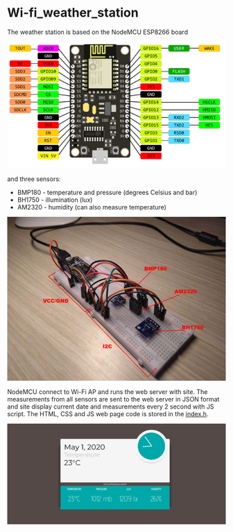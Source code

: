 # Wi-fi_weather_station
The weather station is based on the NodeMCU ESP8266 board
<p align="center">
  <img src="https://github.com/AndrewLaptev/wi-fi_weather_station/blob/master/docs/nodemcuv3_pinout.png"/>
</p>

and three sensors:
* BMP180 - temperature and pressure (degrees Celsius and bar)
* BH1750 - illumination (lux)
* AM2320 - humidity (can also measure temperature)
<p align="center">
  <img src="https://github.com/AndrewLaptev/wi-fi_weather_station/blob/master/docs/scheme.png"/>
</p>

NodeMCU connect to Wi-Fi AP and runs the web server with site. The measurements from all sensors are sent to the web server in JSON format and site display current date and measurements every 2 second with JS script. The HTML, CSS and JS web page code is stored in the [index.h](https://github.com/AndrewLaptev/wi-fi_weather_station/tree/master/include).

<p align="center">
  <img src="https://github.com/AndrewLaptev/wi-fi_weather_station/blob/master/docs/demo.png"/>
</p>
